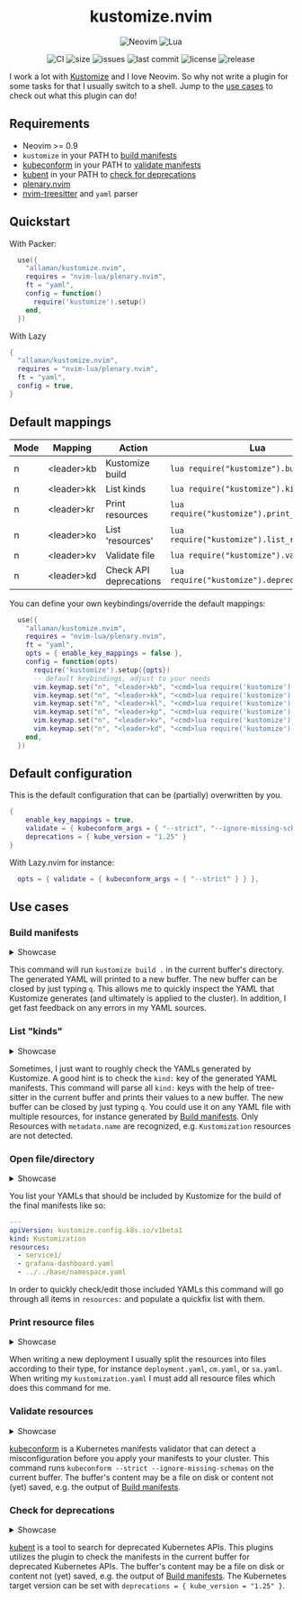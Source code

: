 <h1 align="center">kustomize.nvim</h1>

<div align="center">
  <p>
    <img src="https://img.shields.io/badge/NeoVim-%2357A143.svg?&style=for-the-badge&logo=neovim&logoColor=white" alt="Neovim"/>
    <img src="https://img.shields.io/badge/lua-%232C2D72.svg?style=for-the-badge&logo=lua&logoColor=white" alt="Lua"/>
  </p>
</div>
<div align="center">
  <p>
    <img src="https://github.com/Allaman/kustomize.nvim/actions/workflows/ci.yml/badge.svg" alt="CI"/>
    <img src="https://img.shields.io/github/repo-size/Allaman/kustomize" alt="size"/>
    <img src="https://img.shields.io/github/issues/Allaman/kustomize.nvim.svg" alt="issues"/>
    <img src="https://img.shields.io/github/last-commit/Allaman/kustomize.nvim" alt="last commit"/>
    <img src="https://img.shields.io/github/license/Allaman/kustomize.nvim" alt="license"/>
    <img src="https://img.shields.io/github/v/release/Allaman/kustomize.nvim?sort=semver" alt="release"/>
  </p>
</div>

I work a lot with [Kustomize](https://kustomize.io/) and I love Neovim. So why not write a plugin for some tasks for that I usually switch to a shell.
Jump to the [use cases](#use-cases) to check out what this plugin can do!

## Requirements

- Neovim >= 0.9
- `kustomize` in your PATH to [build manifests](#build-manifests)
- [kubeconform](https://github.com/yannh/kubeconform) in your PATH to [validate manifests](#validate-resources)
- [kubent](https://github.com/doitintl/kube-no-trouble) in your PATH to [check for deprecations](#check-for-deprecations)
- [plenary.nvim](https://github.com/nvim-lua/plenary.nvim)
- [nvim-treesitter](https://github.com/nvim-treesitter/nvim-treesitter) and `yaml` parser

## Quickstart

With Packer:

```lua
  use({
    "allaman/kustomize.nvim",
    requires = "nvim-lua/plenary.nvim",
    ft = "yaml",
    config = function()
      require('kustomize').setup()
    end,
  })
```

With Lazy

```lua
{
  "allaman/kustomize.nvim",
  requires = "nvim-lua/plenary.nvim",
  ft = "yaml",
  config = true,
}
```

## Default mappings

| Mode | Mapping      | Action                 | Lua                                          | Command                    |
| ---- | ------------ | ---------------------- | -------------------------------------------- | -------------------------- |
| n    | \<leader\>kb | Kustomize build        | `lua require("kustomize").build()`           | `:KustomizeBuild`          |
| n    | \<leader\>kk | List kinds             | `lua require("kustomize").kinds()`           | `:KustomizeListKinds`      |
| n    | \<leader\>kr | Print resources        | `lua require("kustomize").print_resources()` | `:KustomizePrintResources` |
| n    | \<leader\>ko | List 'resources'       | `lua require("kustomize").list_resources()`  | `:KustomizeListResources`  |
| n    | \<leader\>kv | Validate file          | `lua require("kustomize").validate()`        | `:KustomizeValidate`       |
| n    | \<leader\>kd | Check API deprecations | `lua require("kustomize").deprecations()`    | `:KustomizeDeprecations`   |

You can define your own keybindings/override the default mappings:

```lua
  use({
    "allaman/kustomize.nvim",
    requires = "nvim-lua/plenary.nvim",
    ft = "yaml",
    opts = { enable_key_mappings = false },
    config = function(opts)
      require('kustomize').setup({opts})
      -- default keybindings, adjust to your needs
      vim.keymap.set("n", "<leader>kb", "<cmd>lua require('kustomize').build()<cr>", { noremap = true })
      vim.keymap.set("n", "<leader>kk", "<cmd>lua require('kustomize').kinds()<cr>", { noremap = true })
      vim.keymap.set("n", "<leader>kl", "<cmd>lua require('kustomize').list_resources()<cr>", { noremap = true })
      vim.keymap.set("n", "<leader>kp", "<cmd>lua require('kustomize').print_resources()<cr>", { noremap = true })
      vim.keymap.set("n", "<leader>kv", "<cmd>lua require('kustomize').validate()<cr>", { noremap = true })
      vim.keymap.set("n", "<leader>kd", "<cmd>lua require('kustomize').deprecations()<cr>", { noremap = true })
    end,
  })
```

## Default configuration

This is the default configuration that can be (partially) overwritten by you.

```lua
{
    enable_key_mappings = true,
    validate = { kubeconform_args = { "--strict", "--ignore-missing-schemas" } }
    deprecations = { kube_version = "1.25" }
}
```

With Lazy.nvim for instance:

```lua
  opts = { validate = { kubeconform_args = { "--strict" } } },
```

## Use cases

### Build manifests

<details>
<summary>Showcase</summary

[![kustomize.nvim-build.gif](https://s12.gifyu.com/images/kustomize.nvim-build.gif)](https://gifyu.com/image/SlSXE)

</details>

This command will run `kustomize build .` in the current buffer's directory. The generated YAML will printed to a new buffer. The new buffer can be closed by just typing `q`.
This allows me to quickly inspect the YAML that Kustomize generates (and ultimately is applied to the cluster). In addition, I get fast feedback on any errors in my YAML sources.

### List "kinds"

<details>
<summary>Showcase</summary

![kustomize.nvim-kinds.gif](https://s12.gifyu.com/images/kustomize.nvim-kinds.gif)

</details>

Sometimes, I just want to roughly check the YAMLs generated by Kustomize. A good hint is to check the `kind:` key of the generated YAML manifests. This command will parse all `kind:` keys with the help of tree-sitter in the current buffer and prints their values to a new buffer. The new buffer can be closed by just typing `q`. You could use it on any YAML file with multiple resources, for instance generated by [Build manifests](#build-manifests). Only Resources with `metadata.name` are recognized, e.g. `Kustomization` resources are not detected.

### Open file/directory

<details>
<summary>Showcase</summary

![kustomize.nvim-open.gif](https://s12.gifyu.com/images/kustomize.nvim-open.gif)

</details>

You list your YAMLs that should be included by Kustomize for the build of the final manifests like so:

```yaml
---
apiVersion: kustomize.config.k8s.io/v1beta1
kind: Kustomization
resources:
  - service1/
  - grafana-dashboard.yaml
  - ../../base/namespace.yaml
```

In order to quickly check/edit those included YAMLs this command will go through all items in `resources:` and populate a quickfix list with them.

### Print resource files

<details>
<summary>Showcase</summary

![kustomize.nvim-print.gif](https://s12.gifyu.com/images/kustomize.nvim-print.gif)

</details>

When writing a new deployment I usually split the resources into files according to their type, for instance `deployment.yaml`, `cm.yaml`, or `sa.yaml`. When writing my `kustomization.yaml` I must add all resource files which does this command for me.

### Validate resources

<details>
<summary>Showcase</summary

![kustomize.nvim-validate.gif](https://s12.gifyu.com/images/kustomize.nvim-validate.gif)

</details>

[kubeconform](https://github.com/yannh/kubeconform) is a Kubernetes manifests validator that can detect a misconfiguration before you apply your manifests to your cluster. This command runs `kubeconform --strict --ignore-missing-schemas` on the current buffer. The buffer's content may be a file on disk or content not (yet) saved, e.g. the output of [Build manifests](#build-manifests).

### Check for deprecations

<details>
<summary>Showcase</summary

![kustomize.nvim-deprecations.gif](https://s11.gifyu.com/images/kustomize.nvim-deprecations.gif)

</details>

[kubent](https://github.com/doitintl/kube-no-trouble) is a tool to search for deprecated Kubernetes APIs. This plugins utilizes the plugin to check the manifests in the current buffer for deprecated Kubernetes APIs. The buffer's content may be a file on disk or content not (yet) saved, e.g. the output of [Build manifests](#build-manifests). The Kubernetes target version can be set with `deprecations = { kube_version = "1.25" }`.

